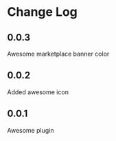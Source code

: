 # Change Log

## 0.0.3

Awesome marketplace banner color

## 0.0.2

Added awesome icon

## 0.0.1

Awesome plugin